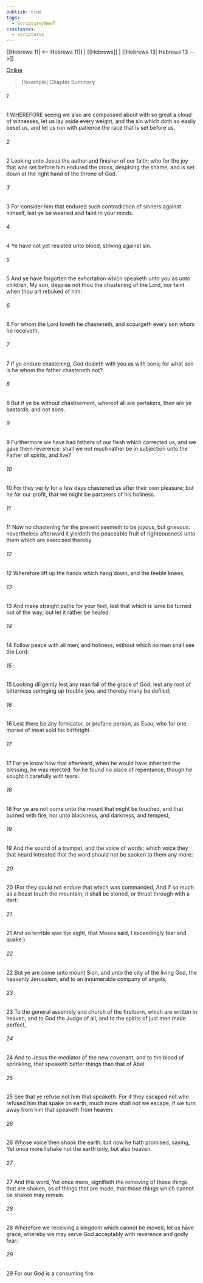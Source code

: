 ```yaml
---
publish: true
tags:
  - Scripture/NewT
cssclasses:
  - scriptures
---
```

[[Hebrews 11| <-- Hebrews 11]] | [[Hebrews]] | [[Hebrews 13| Hebrews 13 -->]]

[Online](https://churchofjesuschrist.org/study/scriptures/nt/heb/12?lang=eng)

>[!example] Chapter Summary
>
###### 1
1 WHEREFORE seeing we also are compassed about with so great a cloud of witnesses, let us lay aside every weight, and the sin which doth so easily beset us, and let us run with patience the race that is set before us,
###### 2
2 Looking unto Jesus the author and finisher of our faith; who for the joy that was set before him endured the cross, despising the shame, and is set down at the right hand of the throne of God.
###### 3
3 For consider him that endured such contradiction of sinners against himself, lest ye be wearied and faint in your minds.
###### 4
4 Ye have not yet resisted unto blood, striving against sin.
###### 5
5 And ye have forgotten the exhortation which speaketh unto you as unto children, My son, despise not thou the chastening of the Lord, nor faint when thou art rebuked of him:
###### 6
6 For whom the Lord loveth he chasteneth, and scourgeth every son whom he receiveth.
###### 7
7 If ye endure chastening, God dealeth with you as with sons; for what son is he whom the father chasteneth not?
###### 8
8 But if ye be without chastisement, whereof all are partakers, then are ye bastards, and not sons.
###### 9
9 Furthermore we have had fathers of our flesh which corrected us, and we gave them reverence: shall we not much rather be in subjection unto the Father of spirits, and live?
###### 10
10 For they verily for a few days chastened us after their own pleasure; but he for our profit, that we might be partakers of his holiness.
###### 11
11 Now no chastening for the present seemeth to be joyous, but grievous: nevertheless afterward it yieldeth the peaceable fruit of righteousness unto them which are exercised thereby.
###### 12
12 Wherefore lift up the hands which hang down, and the feeble knees;
###### 13
13 And make straight paths for your feet, lest that which is lame be turned out of the way; but let it rather be healed.
###### 14
14 Follow peace with all men, and holiness, without which no man shall see the Lord:
###### 15
15 Looking diligently lest any man fail of the grace of God; lest any root of bitterness springing up trouble you, and thereby many be defiled;
###### 16
16 Lest there be any fornicator, or profane person, as Esau, who for one morsel of meat sold his birthright.
###### 17
17 For ye know how that afterward, when he would have inherited the blessing, he was rejected: for he found no place of repentance, though he sought it carefully with tears.
###### 18
18 For ye are not come unto the mount that might be touched, and that burned with fire, nor unto blackness, and darkness, and tempest,
###### 19
19 And the sound of a trumpet, and the voice of words; which voice they that heard intreated that the word should not be spoken to them any more:
###### 20
20 (For they could not endure that which was commanded, And if so much as a beast touch the mountain, it shall be stoned, or thrust through with a dart:
###### 21
21 And so terrible was the sight, that Moses said, I exceedingly fear and quake:)
###### 22
22 But ye are come unto mount Sion, and unto the city of the living God, the heavenly Jerusalem, and to an innumerable company of angels,
###### 23
23 To the general assembly and church of the firstborn, which are written in heaven, and to God the Judge of all, and to the spirits of just men made perfect,
###### 24
24 And to Jesus the mediator of the new covenant, and to the blood of sprinkling, that speaketh better things than that of Abel.
###### 25
25 See that ye refuse not him that speaketh. For if they escaped not who refused him that spake on earth, much more shall not we escape, if we turn away from him that speaketh from heaven:
###### 26
26 Whose voice then shook the earth: but now he hath promised, saying, Yet once more I shake not the earth only, but also heaven.
###### 27
27 And this word, Yet once more, signifieth the removing of those things that are shaken, as of things that are made, that those things which cannot be shaken may remain.
###### 28
28 Wherefore we receiving a kingdom which cannot be moved, let us have grace, whereby we may serve God acceptably with reverence and godly fear:
###### 29
29 For our God is a consuming fire.



